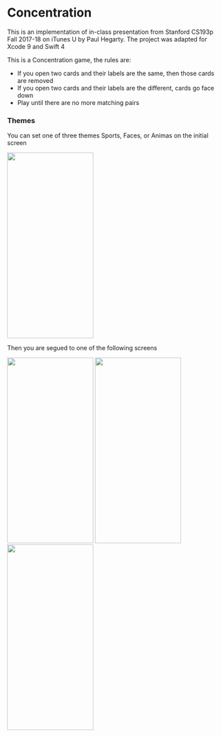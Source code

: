 # Concentration

This is an implementation of in-class presentation from Stanford CS193p Fall 2017-18 on iTunes U by Paul Hegarty. The project was adapted for Xcode 9 and Swift 4

This is a Concentration game, the rules are:

* If you open two cards and their labels are the same, then those cards are removed
* If you open two cards and their labels are the different, cards go face down
* Play until there are no more matching pairs

### Themes

You can set one of three themes Sports, Faces, or Animas on the initial screen

<img src="/images/0.png" width="200" height="430">

Then you are segued to one of the following screens

<img src="/images/1.png" width="200" height="430">
<img src="/images/2.png" width="200" height="430">
<img src="/images/3.png" width="200" height="430">
